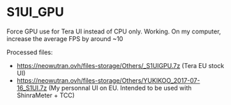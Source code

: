 # S1UI_GPU
Force GPU use for Tera UI instead of CPU only. 
Working. 
On my computer, increase the average FPS by around ~10 

Processed files:
- https://neowutran.ovh/files-storage/Others/_S1UIGPU.7z  (Tera EU stock UI)
- https://neowutran.ovh/files-storage/Others/YUKIKOO_2017-07-16_S1UI.7z (My personnal UI on EU. Intended to be used with ShinraMeter + TCC)
